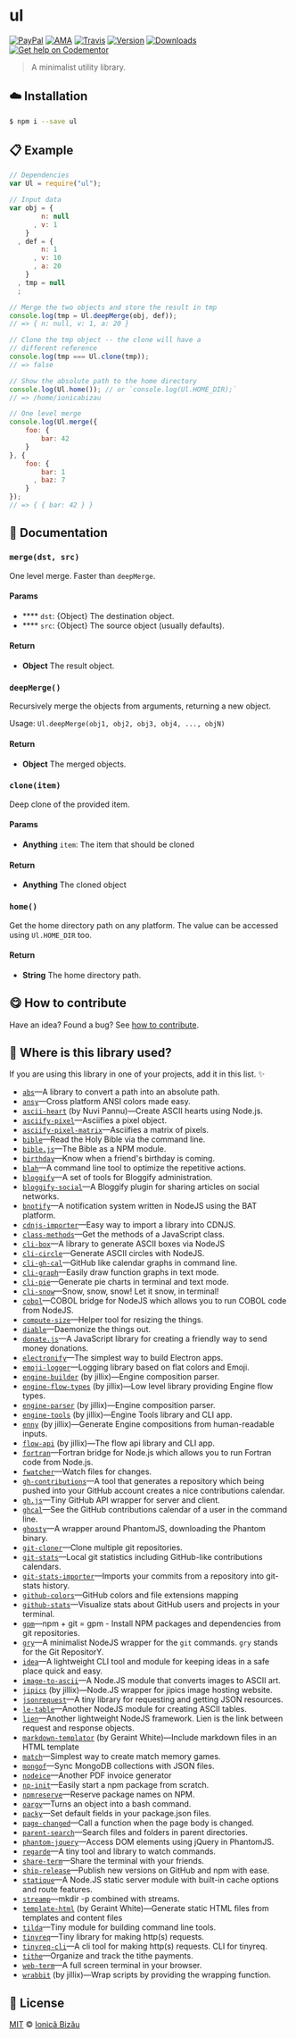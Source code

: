 
# ul

 [![PayPal](https://img.shields.io/badge/%24-paypal-f39c12.svg)][paypal-donations] [![AMA](https://img.shields.io/badge/ask%20me-anything-1abc9c.svg)](https://github.com/IonicaBizau/ama) [![Travis](https://img.shields.io/travis/IonicaBizau/node-ul.svg)](https://travis-ci.org/IonicaBizau/node-ul/) [![Version](https://img.shields.io/npm/v/ul.svg)](https://www.npmjs.com/package/ul) [![Downloads](https://img.shields.io/npm/dt/ul.svg)](https://www.npmjs.com/package/ul) [![Get help on Codementor](https://cdn.codementor.io/badges/get_help_github.svg)](https://www.codementor.io/johnnyb?utm_source=github&utm_medium=button&utm_term=johnnyb&utm_campaign=github)

> A minimalist utility library.

## :cloud: Installation

```sh
$ npm i --save ul
```


## :clipboard: Example



```js
// Dependencies
var Ul = require("ul");

// Input data
var obj = {
        n: null
      , v: 1
    }
  , def = {
        n: 1
      , v: 10
      , a: 20
    }
  , tmp = null
  ;

// Merge the two objects and store the result in tmp
console.log(tmp = Ul.deepMerge(obj, def));
// => { n: null, v: 1, a: 20 }

// Clone the tmp object -- the clone will have a
// different reference
console.log(tmp === Ul.clone(tmp));
// => false

// Show the absolute path to the home directory
console.log(Ul.home()); // or `console.log(Ul.HOME_DIR);`
// => /home/ionicabizau

// One level merge
console.log(Ul.merge({
    foo: {
        bar: 42
    }
}, {
    foo: {
        bar: 1
      , baz: 7
    }
});
// => { { bar: 42 } }
```

## :memo: Documentation


### `merge(dst, src)`
One level merge. Faster than `deepMerge`.

#### Params
- **** `dst`: {Object} The destination object.
- **** `src`: {Object} The source object (usually defaults).

#### Return
- **Object** The result object.

### `deepMerge()`
Recursively merge the objects from arguments, returning a new object.

Usage: `Ul.deepMerge(obj1, obj2, obj3, obj4, ..., objN)`

#### Return
- **Object** The merged objects.

### `clone(item)`
Deep clone of the provided item.

#### Params
- **Anything** `item`: The item that should be cloned

#### Return
- **Anything** The cloned object

### `home()`
Get the home directory path on any platform. The value can be
accessed using `Ul.HOME_DIR` too.

#### Return
- **String** The home directory path.



## :yum: How to contribute
Have an idea? Found a bug? See [how to contribute][contributing].

## :dizzy: Where is this library used?
If you are using this library in one of your projects, add it in this list. :sparkles:


 - [`abs`](https://github.com/IonicaBizau/abs)—A library to convert a path into an absolute path.
 - [`ansy`](https://github.com/IonicaBizau/ansy#readme)—Cross platform ANSI colors made easy.
 - [`ascii-heart`](https://github.com/nuvipannu/ascii-heart#readme) (by Nuvi Pannu)—Create ASCII hearts using Node.js.
 - [`asciify-pixel`](https://github.com/IonicaBizau/asciify-pixel#readme)—Asciifies a pixel object.
 - [`asciify-pixel-matrix`](https://github.com/IonicaBizau/asciify-pixel-matrix#readme)—Asciifies a matrix of pixels.
 - [`bible`](https://github.com/BibleJS/BibleApp)—Read the Holy Bible via the command line.
 - [`bible.js`](https://github.com/BibleJS/bible.js)—The Bible as a NPM module.
 - [`birthday`](https://github.com/IonicaBizau/birthday)—Know when a friend's birthday is coming.
 - [`blah`](https://github.com/IonicaBizau/blah)—A command line tool to optimize the repetitive actions.
 - [`bloggify`](https://github.com/Bloggify/bloggify-tools)—A set of tools for Bloggify administration.
 - [`bloggify-social`](https://github.com/Bloggify/social)—A Bloggify plugin for sharing articles on social networks.
 - [`bnotify`](https://github.com/IonicaBizau/bnotify)—A notification system written in NodeJS using the BAT platform.
 - [`cdnjs-importer`](https://github.com/cdnjs/cdnjs-importer)—Easy way to import a library into CDNJS.
 - [`class-methods`](https://github.com/IonicaBizau/class-methods#readme)—Get the methods of a JavaScript class.
 - [`cli-box`](https://github.com/IonicaBizau/node-cli-box)—A library to generate ASCII boxes via NodeJS
 - [`cli-circle`](https://github.com/IonicaBizau/node-cli-circle)—Generate ASCII circles with NodeJS.
 - [`cli-gh-cal`](https://github.com/IonicaBizau/cli-gh-cal)—GitHub like calendar graphs in command line.
 - [`cli-graph`](https://github.com/IonicaBizau/node-cli-graph)—Easily draw function graphs in text mode.
 - [`cli-pie`](https://github.com/IonicaBizau/node-cli-pie)—Generate pie charts in terminal and text mode.
 - [`cli-snow`](https://github.com/IonicaBizau/cli-snow)—Snow, snow, snow! Let it snow, in terminal!
 - [`cobol`](https://github.com/IonicaBizau/node-cobol)—COBOL bridge for NodeJS which allows you to run COBOL code from NodeJS.
 - [`compute-size`](https://github.com/IonicaBizau/compute-size#readme)—Helper tool for resizing the things.
 - [`diable`](https://github.com/IonicaBizau/diable)—Daemonize the things out.
 - [`donate.js`](https://github.com/IonicaBizau/donate.js)—A JavaScript library for creating a friendly way to send money donations.
 - [`electronify`](https://github.com/IonicaBizau/electronify#readme)—The simplest way to build Electron apps.
 - [`emoji-logger`](https://github.com/IonicaBizau/emoji-logger#readme)—Logging library based on flat colors and Emoji.
 - [`engine-builder`](https://github.com/IonicaBizau/engine-parser) (by jillix)—Engine composition parser.
 - [`engine-flow-types`](https://github.com/jillix/engine-flow-types#readme) (by jillix)—Low level library providing Engine flow types.
 - [`engine-parser`](https://github.com/IonicaBizau/engine-parser) (by jillix)—Engine composition parser.
 - [`engine-tools`](https://github.com/jillix/engine-tools) (by jillix)—Engine Tools library and CLI app.
 - [`enny`](https://github.com/IonicaBizau/enny) (by jillix)—Generate Engine compositions from human-readable inputs.
 - [`flow-api`](https://github.com/jillix/flow-api) (by jillix)—The flow api library and CLI app.
 - [`fortran`](https://github.com/IonicaBizau/node-fortran)—Fortran bridge for Node.js which allows you to run Fortran code from Node.js.
 - [`fwatcher`](https://github.com/IonicaBizau/node-fwatcher)—Watch files for changes.
 - [`gh-contributions`](https://github.com/IonicaBizau/github-contributions)—A tool that generates a repository which being pushed into your GitHub account creates a nice contributions calendar.
 - [`gh.js`](https://github.com/IonicaBizau/gh.js)—Tiny GitHub API wrapper for server and client.
 - [`ghcal`](https://github.com/IonicaBizau/ghcal)—See the GitHub contributions calendar of a user in the command line.
 - [`ghosty`](https://github.com/IonicaBizau/ghosty#readme)—A wrapper around PhantomJS, downloading the Phantom binary.
 - [`git-cloner`](https://github.com/IonicaBizau/git-cloner#readme)—Clone multiple git repositories.
 - [`git-stats`](https://github.com/IonicaBizau/git-stats)—Local git statistics including GitHub-like contributions calendars.
 - [`git-stats-importer`](https://github.com/IonicaBizau/git-stats-importer)—Imports your commits from a repository into git-stats history.
 - [`github-colors`](https://github.com/IonicaBizau/github-colors)—GitHub colors and file extensions mapping
 - [`github-stats`](https://github.com/IonicaBizau/github-stats)—Visualize stats about GitHub users and projects in your terminal.
 - [`gpm`](https://github.com/IonicaBizau/gpm)—npm + git = gpm - Install NPM packages and dependencies from git repositories.
 - [`gry`](https://github.com/IonicaBizau/node-gry)—A minimalist NodeJS wrapper for the `git` commands. `gry` stands for the Git RepositorY.
 - [`idea`](https://github.com/IonicaBizau/idea)—A lightweight CLI tool and module for keeping ideas in a safe place quick and easy.
 - [`image-to-ascii`](https://github.com/IonicaBizau/image-to-ascii)—A Node.JS module that converts images to ASCII art.
 - [`jipics`](https://github.com/jillix/node-jipics) (by jillix)—Node.JS wrapper for jipics image hosting website.
 - [`jsonrequest`](https://github.com/IonicaBizau/jsonrequest)—A tiny library for requesting and getting JSON resources.
 - [`le-table`](https://github.com/IonicaBizau/le-table)—Another NodeJS module for creating ASCII tables.
 - [`lien`](https://github.com/LienJS/Lien)—Another lightweight NodeJS framework. Lien is the link between request and response objects.
 - [`markdown-templator`](https://github.com/grit96/markdown-templator#readme) (by Geraint White)—Include markdown files in an HTML template
 - [`match`](https://github.com/IonicaBizau/match.js#readme)—Simplest way to create match memory games.
 - [`mongof`](https://github.com/IonicaBizau/node-mongof)—Sync MongoDB collections with JSON files.
 - [`nodeice`](https://github.com/IonicaBizau/nodeice)—Another PDF invoice generator
 - [`np-init`](https://github.com/IonicaBizau/np-init#readme)—Easily start a npm package from scratch.
 - [`npmreserve`](https://github.com/IonicaBizau/npmreserve)—Reserve package names on NPM.
 - [`oargv`](https://github.com/IonicaBizau/node-oargv)—Turns an object into a bash command.
 - [`packy`](https://github.com/IonicaBizau/packy#readme)—Set default fields in your package.json files.
 - [`page-changed`](https://github.com/IonicaBizau/node-page-changed)—Call a function when the page body is changed.
 - [`parent-search`](https://github.com/IonicaBizau/node-parent-search)—Search files and folders in parent directories.
 - [`phantom-jquery`](https://github.com/IonicaBizau/phantom-jquery#readme)—Access DOM elements using jQuery in PhantomJS.
 - [`regarde`](https://github.com/IonicaBizau/regarde)—A tiny tool and library to watch commands.
 - [`share-term`](https://github.com/Share-Term/share-term#readme)—Share the terminal with your friends.
 - [`ship-release`](https://github.com/IonicaBizau/ship-release#readme)—Publish new versions on GitHub and npm with ease.
 - [`statique`](https://github.com/IonicaBizau/statique)—A Node.JS static server module with built-in cache options and route features.
 - [`streamp`](https://github.com/IonicaBizau/node-streamp)—mkdir -p combined with streams.
 - [`template-html`](https://github.com/grit96/template-html#readme) (by Geraint White)—Generate static HTML files from templates and content files
 - [`tilda`](https://github.com/IonicaBizau/tilda)—Tiny module for building command line tools.
 - [`tinyreq`](https://github.com/IonicaBizau/tinyreq)—Tiny library for making http(s) requests.
 - [`tinyreq-cli`](https://github.com/IonicaBizau/tinyreq-cli#readme)—A cli tool for making http(s) requests. CLI for tinyreq.
 - [`tithe`](https://github.com/IonicaBizau/tithe)—Organize and track the tithe payments.
 - [`web-term`](https://github.com/IonicaBizau/web-term)—A full screen terminal in your browser.
 - [`wrabbit`](https://github.com/jillix/wrabbit) (by jillix)—Wrap scripts by providing the wrapping function.

## :scroll: License

[MIT][license] © [Ionică Bizău][website]

[paypal-donations]: https://www.paypal.com/cgi-bin/webscr?cmd=_s-xclick&hosted_button_id=RVXDDLKKLQRJW
[donate-now]: http://i.imgur.com/6cMbHOC.png

[license]: http://showalicense.com/?fullname=Ionic%C4%83%20Biz%C4%83u%20%3Cbizauionica%40gmail.com%3E%20(http%3A%2F%2Fionicabizau.net)&year=2014#license-mit
[website]: http://ionicabizau.net
[contributing]: /CONTRIBUTING.md
[docs]: /DOCUMENTATION.md
